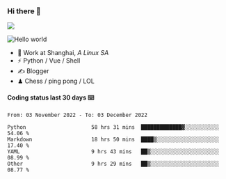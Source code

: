 ### Hi there 👋
![](https://komarev.com/ghpvc/?username=Xuhandsome)


<img src="https://github-readme-stats.vercel.app/api?username=XuHandsome&show_icons=true&theme=merko" alt="Hello world">

<br/>

- 🍻  Work at Shanghai, _A Linux SA_
- ⚡  Python / Vue / Shell
- ✍️  Blogger
- ♟  Chess / ping pong / LOL

#### Coding status last 30 days ⌨️

<!--START_SECTION:waka-->

```text
From: 03 November 2022 - To: 03 December 2022

Python                     58 hrs 31 mins  █████████████▓░░░░░░░░░░░   54.06 %
Markdown                   18 hrs 50 mins  ████▒░░░░░░░░░░░░░░░░░░░░   17.40 %
YAML                       9 hrs 43 mins   ██▒░░░░░░░░░░░░░░░░░░░░░░   08.99 %
Other                      9 hrs 29 mins   ██▒░░░░░░░░░░░░░░░░░░░░░░   08.77 %
```

<!--END_SECTION:waka-->
